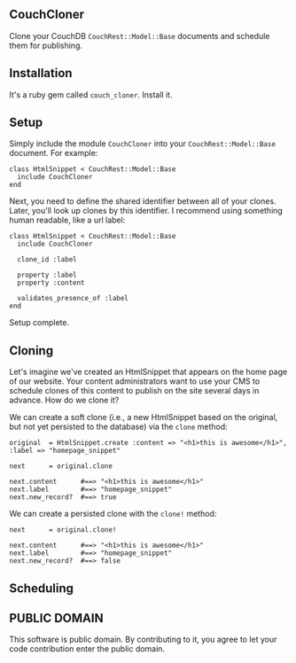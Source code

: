 ## CouchCloner

Clone your CouchDB `CouchRest::Model::Base` documents and schedule them for publishing.

## Installation

It's a ruby gem called `couch_cloner`. Install it.

## Setup

Simply include the module `CouchCloner` into your `CouchRest::Model::Base` document. For example:

    class HtmlSnippet < CouchRest::Model::Base
      include CouchCloner
    end

Next, you need to define the shared identifier between all of your clones. Later, you'll look up clones by this identifier. I recommend using something human readable, like a url label:

    class HtmlSnippet < CouchRest::Model::Base
      include CouchCloner

      clone_id :label

      property :label
      property :content

      validates_presence_of :label
    end

Setup complete.

## Cloning

Let's imagine we've created an HtmlSnippet that appears on the home page of our website. Your content administrators want to use your CMS to schedule clones of this content to publish on the site several days in advance. How do we clone it? 

We can create a soft clone (i.e., a new HtmlSnippet based on the original, but not yet persisted to the database) via the `clone` method:

    original  = HtmlSnippet.create :content => "<h1>this is awesome</h1>", :label => "homepage_snippet"
    
    next      = original.clone

    next.content      #==> "<h1>this is awesome</h1>"
    next.label        #==> "homepage_snippet"
    next.new_record?  #==> true

We can create a persisted clone with the `clone!` method:
    
    next      = original.clone!

    next.content      #==> "<h1>this is awesome</h1>"
    next.label        #==> "homepage_snippet"
    next.new_record?  #==> false

## Scheduling

## PUBLIC DOMAIN

This software is public domain. By contributing to it, you agree to let your code contribution enter the public domain.
